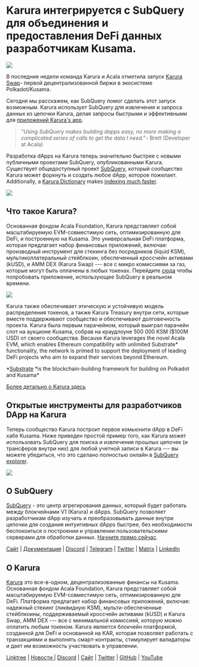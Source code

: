# Karura интегрируется с SubQuery для объединения и предоставления DeFi данных разработчикам Kusama.

![](https://cdn-images-1.medium.com/max/1600/0*EBj5be1webNUchfi)

В последние недели команда Karura и Acala отметила запуск [Karura Swap](https://apps.karura.network/)- первой децентрализованной биржи в экосистеме Polkadot/Kusama.

Сегодня мы расскажем, как SubQuery помог сделать этот запуск возможным. Karura использует SubQuery для извлечения и запроса данных из цепочки Karura, делая запросы быстрыми и эффективными для [приложений Karura's app](https://apps.karura.network/).

> *"Using SubQuery makes building dapps easy, no more making a complicated series of calls to get the data I need."* - Brett (Developer at Acala)

Разработка dApps на Karura теперь значительно быстрее с новыми публичными проектами SubQuery, опубликованными Karura. Существует общедоступный проект [SubQuery](https://explorer.subquery.network/subquery/AcalaNetwork/karura), который сообщество Karura может форкнуть и создать любое dApp, которое пожелает. Additionally, a [Karura Dictionary](https://explorer.subquery.network/subquery/AcalaNetwork/karura-dictionary) makes [indexing much faster](../blogs/20210630-SubQuery-Just-Got-a-lot-Faster-with-the-Dictionary.md).

![](https://cdn-images-1.medium.com/max/1600/1*vvI_pI93mhe4kzSNQ2yMoQ.png)

## Что такое Karura?

Основанная фондом Acala Foundation, Karura представляет собой масштабируемую EVM-совместимую сеть, оптимизированную для DeFi, и построенную на Kusama. Это универсальная DeFi платформа, которая предлагает набор финансовых приложений, включая: производный инструмент для стекинга без посредников (liquid KSM), мультиколлатеральный стейблкоин, обеспеченный кроссчейн активами (kUSD), и AMM DEX (Karura Swap) --- все с микро комиссиями за газ, которые могут быть оплачены в любых токенах. Перейдите [сюда](http://apps.karura.network) чтобы попробовать приложение, использующее SubQuery в реальном времени.

![](https://cdn-images-1.medium.com/max/1600/0*g174RcFJwJcw2ITS)

Karura также обеспечивает этическую и устойчивую модель распределения токенов, а также Karura Treasury внутри сети, которые вместе поддерживают сообщество и обеспечивают долговечность проекта. Karura была первым парачейном, который выиграл парачейн слот на аукционе Kusama, собрав на краудлоуне 500 000 KSM ($100M USD) от своего сообщества. Because Karura leverages the novel Acala EVM, which enables Ethereum compatibility with unlimited Substrate\* functionality, the network is primed to support the deployment of leading DeFi projects who aim to expand their services beyond Ethereum.

*[Substrate](http://substrate.dev/) *is the blockchain-building framework for building on Polkadot and Kusama\*

[Более детально о Karura здесь](https://medium.com/acalanetwork/countdown-to-karura-a-deep-dive-on-the-defi-hub-of-kusama-410066fc1e1f)

## Открытые инструменты для разработчиков DApp на Karura

Теперь сообщество Karura построит первое комьюнити dApp в DeFi хабе Kusama. Ниже приведен простой пример того, как Karura может использовать SubQuery для поиска и извлечения прошлых цепочек (и трансферов внутри них) для любой учетной записи в Karura --- вы можете убедиться, что это сделано полностью онлайн в [SubQuery explorer](https://explorer.subquery.network/subquery/AcalaNetwork/karura).

![](https://cdn-images-1.medium.com/max/1600/0*t6stH0LeQC8M5fSp)

## О SubQuery

[SubQuery](https://subquery.network/) - это центр агрегирования данных, который будет работать между блокчейнами V1 (Karura) и dApps. SubQuery позволяет разработчикам dApp изучать и преобразовывать данные внутри цепочки для создания интуитивных dApps быстрее, без необходимости беспокоиться о построении и управлении пользовательскими серверами для обработки данных. [Начните прямо сейчас](https://doc.subquery.network/).

[Сайт](https://subquery.network/) | [Документация](https://doc.subquery.network/) | [Discord](https://discord.com/invite/78zg8aBSMG) | [Telegram](https://t.me/subquerynetwork) | [Twitter](https://twitter.com/subquerynetwork) | [Matrix](https://matrix.to/#/#subquery:matrix.org) | [LinkedIn](https://www.linkedin.com/company/subquery)

## О Karura

[Karura](http://acala.network/karura) это все-в-одном, децентрализованные финансы на Kusama. Основанная фондом Acala Foundation, Karura представляет собой масштабируемую EVM-совместимую сеть, оптимизированную для DeFi. Платформа предлагает набор финансовых приложений, включая: надежный стекинг (ликвидную KSM), мульти-обеспеченные стейблкоины, поддерживаемый кроссчейн активами (kUSD) и Karura Swap, AMM DEX --- все с минимальной комиссией, которую можно оплатить любым токеном. Karura является блокчейн платформой, созданной для DeFi и основанной на KAR, которая позволяет работать с транзакциями и выполнять смарт-контракты, стимулирует валидаторы и дает им возможность участвовать в управлении.

[Linktree](http://linktr.ee/karuranetwork) | [Новости ](https://share.hsforms.com/1X9RxkXk-R62I0VNbATaDXw4h8qc) | [Discord](https://discord.gg/vdbFVCH) | [Сайт](http://acala.network/karura) | [Twitter](https://twitter.com/KaruraNetwork) | [GitHub](https://github.com/AcalaNetwork/Acala) | [YouTube](http://youtube.com/c/acalanetwork)
